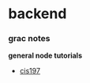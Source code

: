 # backend

### grac notes

**general node tutorials**
* [cis197](https://www.seas.upenn.edu/~cis197/lectures/8-servers-in-js)
